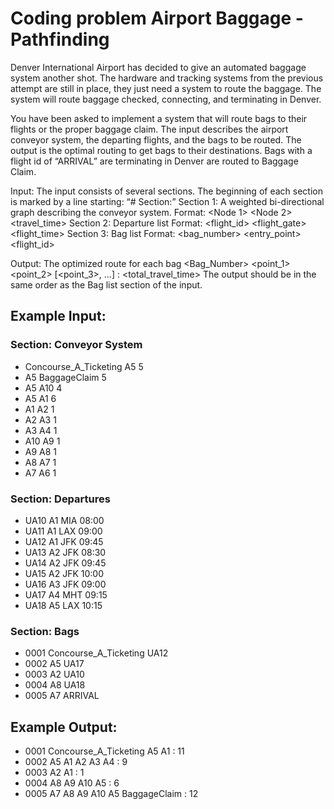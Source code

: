 # Coding problem Airport Baggage - Pathfinding
 
Denver International Airport has decided to give an automated baggage system another shot. The hardware and tracking systems from the previous attempt are
still in place, they just need a system to route the baggage.  The system will route baggage checked, connecting, and terminating in Denver.
 
You have been asked to implement a system that will route bags to their flights or the proper baggage claim.  The input describes the airport conveyor system,
the departing flights, and the bags to be routed.  The output is the optimal routing to get bags to their destinations.
Bags with a flight id of “ARRIVAL” are terminating in Denver are routed to Baggage Claim.
 
Input: The input consists of several sections.  The beginning of each section is marked by a line starting: “# Section:”
Section 1: A weighted bi-directional graph describing the conveyor system.
Format: <Node 1> <Node 2> <travel_time>
Section 2: Departure list
           Format: <flight_id> <flight_gate> <destination> <flight_time>
Section 3: Bag list
           Format: <bag_number> <entry_point> <flight_id>
 
Output: The optimized route for each bag
<Bag_Number> <point_1> <point_2> [<point_3>, …] : <total_travel_time>
The output should be in the same order as the Bag list section of the input.

## Example Input:

### Section: Conveyor System
* Concourse_A_Ticketing A5 5
* A5 BaggageClaim 5
* A5 A10 4
* A5 A1 6
* A1 A2 1
* A2 A3 1
* A3 A4 1
* A10 A9 1
* A9 A8 1
* A8 A7 1
* A7 A6 1

### Section: Departures
* UA10 A1 MIA 08:00
* UA11 A1 LAX 09:00
* UA12 A1 JFK 09:45
* UA13 A2 JFK 08:30
* UA14 A2 JFK 09:45
* UA15 A2 JFK 10:00
* UA16 A3 JFK 09:00
* UA17 A4 MHT 09:15
* UA18 A5 LAX 10:15

### Section: Bags
* 0001 Concourse_A_Ticketing UA12
* 0002 A5 UA17
* 0003 A2 UA10
* 0004 A8 UA18
* 0005 A7 ARRIVAL

## Example Output:

* 0001 Concourse_A_Ticketing A5 A1 : 11
* 0002 A5 A1 A2 A3 A4 : 9
* 0003 A2 A1 : 1
* 0004 A8 A9 A10 A5 : 6
* 0005 A7 A8 A9 A10 A5 BaggageClaim : 12
